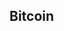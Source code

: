 ## Bitcoin
<iframe srcdoc='<!DOCTYPE html>
<html lang="fr">
<head>
    <meta charset="UTF-8">
    <meta name="viewport" content="width=device-width, initial-scale=1.0">
    <style>
        body {
            margin: 0;
            padding: 0;
            overflow: hidden;
        }
    </style>
    <script src="https://widgets.coingecko.com/gecko-coin-price-static-headline-widget.js"></script>
</head>
<body>
    <gecko-coin-price-static-headline-widget locale="fr" dark-mode="true" coin-ids="bitcoin,wrapped-bitcoin,bitcoin-cash" initial-currency="usd"></gecko-coin-price-static-headline-widget>
</body>
</html>' 
style="border: none; width: 100%; height: 100%;"></iframe>


## C'est quoi le bitcoin ?
